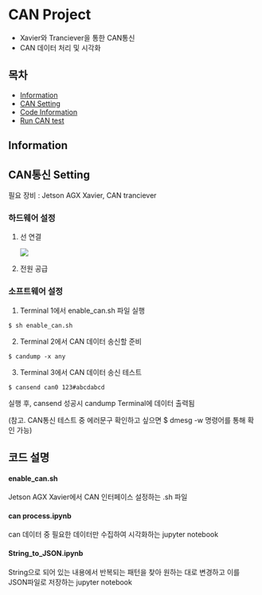 # CAN Project
* Xavier와 Tranciever을 통한 CAN통신
* CAN 데이터 처리 및 시각화
## 목차
* [Information](#Information)
* [CAN Setting](#CAN통신-Setting)
* [Code Information](#코드-설명)
* [Run CAN test](#CAN통신-테스트-실행-방법)
## Information

## CAN통신 Setting
필요 장비 : Jetson AGX Xavier, CAN tranciever
### 하드웨어 설정
  1. 선 연결
  
        ![](https://github.com/Minsuuuuu/can/assets/140566894/0e0a6b41-618c-462b-a9c4-c132ea209d66)
  2. 전원 공급

### 소프트웨어 설정
  1. Terminal 1에서 enable_can.sh 파일 실행 
``` 
$ sh enable_can.sh
```

2. Terminal 2에서 CAN 데이터 송신할 준비
```
$ candump -x any
```

3. Terminal 3에서 CAN 데이터 송신 테스트
```
$ cansend can0 123#abcdabcd
```

실행 후, cansend 성공시 candump Terminal에 데이터 출력됨

(참고. CAN통신 테스트 중 에러문구 확인하고 싶으면 $ dmesg -w 명령어를 통해 확인 가능)
## 코드 설명
#### enable_can.sh
Jetson AGX Xavier에서 CAN 인터페이스 설정하는 .sh 파일

#### can process.ipynb
can 데이터 중 필요한 데이터만 수집하여 시각화하는 jupyter notebook

#### String_to_JSON.ipynb
String으로 되어 있는 내용에서 반복되는 패턴을 찾아 원하는 대로 변경하고
이를 JSON파일로 저장하는 jupyter notebook


